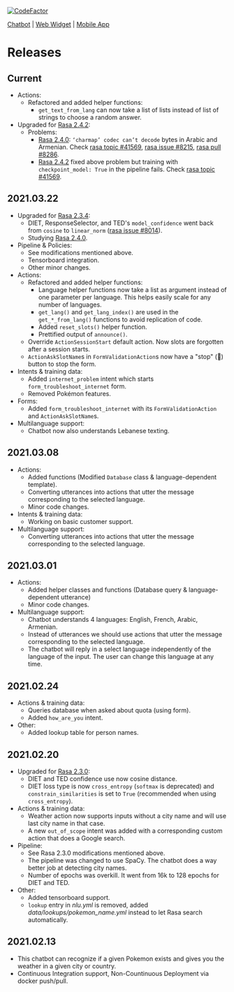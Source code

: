 [![CodeFactor](https://www.codefactor.io/repository/github/chrisrahme/fyp-chatbot/badge?s=1b03c9b6a6d6173575258376b2664506a5564f0c)](https://www.codefactor.io/repository/github/chrisrahme/fyp-chatbot)

[Chatbot](https://github.com/ChrisRahme/fyp-chatbot) | [Web Widget](https://github.com/ChrisRahme/fyp-webapp) | [Mobile App](https://github.com/ChrisRahme/fyp-mobapp)

# Releases

## Current

* Actions:
  * Refactored and added helper functions:
    * `get_text_from_lang` can now take a list of lists instead of list of strings to choose a random answer.
* Upgraded for [Rasa 2.4.2](https://github.com/RasaHQ/rasa/releases/tag/2.4.0):
  * Problems:
    * [Rasa 2.4.0](https://github.com/RasaHQ/rasa/releases/tag/2.4.0): `‘charmap’ codec can’t decode` bytes in Arabic and Armenian. Check [rasa topic #41569](https://forum.rasa.com/t/charmap-codec-cant-decode-byte-0x81-after-2-4-0-update/41569?u=chrisrahme), [rasa issue #8215](https://github.com/RasaHQ/rasa/issues/8215), [rasa pull #8286](https://github.com/RasaHQ/rasa/pull/8286).
    * [Rasa 2.4.2](https://github.com/RasaHQ/rasa/releases/tag/2.4.0) fixed above problem but training with `checkpoint_model: True` in the pipeline fails. Check [rasa topic #41569](https://forum.rasa.com/t/charmap-codec-cant-decode-byte-0x81-after-2-4-0-update/41569/3?u=chrisrahme).

## 2021.03.22

* Upgraded for [Rasa 2.3.4](https://github.com/RasaHQ/rasa/releases/tag/2.3.4):
  * DIET,  ResponseSelector, and TED's `model_confidence` went back from `cosine` to `linear_norm` ([rasa issue #8014](https://github.com/rasahq/rasa/issues/8014)).
  * Studying [Rasa 2.4.0](https://github.com/RasaHQ/rasa/releases/tag/2.4.0).
* Pipeline & Policies:
  * See modifications mentioned above.
  * Tensorboard integration.
  * Other minor changes.
* Actions:
  * Refactored and added helper functions:
    * Language helper functions now take a list as argument instead of one parameter per language. This helps easily scale for any number of languages.
    * `get_lang()` and `get_lang_index()` are used in the `get_*_from_lang()` functions to avoid replication of code.
    * Added `reset_slots()` helper function.
    * Prettified output of `announce()`.
  * Override `ActionSessionStart` default action. Now slots are forgotten after a session starts.
  * `ActionAskSlotName`s in `FormValidationAction`s now have a "stop" (🚫) button to stop the form.
* Intents & training data:
  * Added `internet_problem` intent which starts `form_troubleshoot_internet` form.
  * Removed Pokémon features.
* Forms:
  * Added `form_troubleshoot_internet` with its `FormValidationAction` and `ActionAskSlotName`s.
* Multilanguage support:
  * Chatbot now also understands Lebanese texting.

## 2021.03.08

* Actions:
  * Added functions (Modified `Database` class & language-dependent template).
  * Converting utterances into actions that utter the message corresponding to the selected language.
  * Minor code changes.
* Intents & training data:
  * Working on basic customer support.
* Multilanguage support:
  * Converting utterances into actions that utter the message corresponding to the selected language.

## 2021.03.01

* Actions:
  * Added helper classes and functions (Database query & language-dependent utterance)
  * Minor code changes.
* Multilanguage support:
  * Chatbot understands 4 languages: English, French, Arabic, Armenian.
  * Instead of utterances we should use actions that utter the message corresponding to the selected language.
  * The chatbot will reply in a select language independently of the language of the input. The user can change this language at any time.

## 2021.02.24

* Actions & training data:
  * Queries database when asked about quota (using form).
  * Added `how_are_you` intent.
* Other:
  * Added lookup table for person names.

## 2021.02.20

* Upgraded for [Rasa 2.3.0](https://github.com/RasaHQ/rasa/releases/tag/2.3.0):
  * DIET and TED confidence use now cosine distance.
  * DIET loss type is now `cross_entropy` (`softmax` is deprecated) and `constrain_similarities` is set to `True` (recommended when using `cross_entropy`).
* Actions & training data:
  * Weather action now supports inputs without a city name and will use last city name in that case.
  * A new `out_of_scope` intent was added with a corresponding custom action that does a Google search.
* Pipeline:
  * See Rasa 2.3.0 modifications mentioned above.
  * The pipeline was changed to use SpaCy. The chatbot does a way better job at detecting city names.
  * Number of epochs was overkill. It went from 16k to 128 epochs for DIET and TED.
* Other:
  * Added tensorboard support.
  * `lookup` entry in _nlu.yml_ is removed, added _data/lookups/pokemon_name.yml_ instead to let Rasa search automatically.

## 2021.02.13

* This chatbot can recognize if a given Pokemon exists and gives you the weather in a given city or country.
* Continuous Integration support, Non-Countinuous Deployment via docker push/pull.
